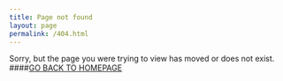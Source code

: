 ```yaml
---
title: Page not found
layout: page
permalink: /404.html
---
```


Sorry, but the page you were trying to view has moved or does not exist.
####[GO BACK TO HOMEPAGE](https://bbakjoo.github.io)